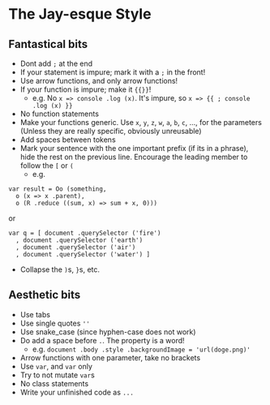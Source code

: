 # The Jay-esque Style

## Fantastical bits
* Dont add `;` at the end
* If your statement is impure; mark it with a `;` in the front!
* Use arrow functions, and only arrow functions!
* If your function is impure; make it `{{}}`!
    * e.g. No `x => console .log (x)`. It's impure, so `x => {{ ; console .log (x) }}`
* No function statements
* Make your functions generic. Use `x`, `y`, `z`, `w`, `a`, `b`, `c`, ..., for the parameters (Unless they are really specific, obviously unreusable)
* Add spaces between tokens
* Mark your sentence with the one important prefix (if its in a phrase), hide the rest on the previous line. Encourage the leading member to follow the `[` or `(`
    * e.g.
```
var result = Oo (something,
  o (x => x .parent),
  o (R .reduce ((sum, x) => sum + x, 0)))
```
or
```
var q = [ document .querySelector ('fire')
  , document .querySelector ('earth')
  , document .querySelector ('air')
  , document .querySelector ('water') ]
```
* Collapse the `)`s, `}`s, etc.

## Aesthetic bits
* Use tabs
* Use single quotes `''`
* Use snake_case (since hyphen-case does not work)
* Do add a space before `.`. The property is a word!
    * e.g. `document .body .style .backgroundImage = 'url(doge.png)'`
* Arrow functions with one parameter, take no brackets
* Use `var`, and `var` only
* Try to not mutate `var`s
* No class statements
* Write your unfinished code as `...`
